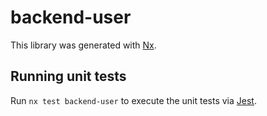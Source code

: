 # backend-user

This library was generated with [Nx](https://nx.dev).

## Running unit tests

Run `nx test backend-user` to execute the unit tests via [Jest](https://jestjs.io).
